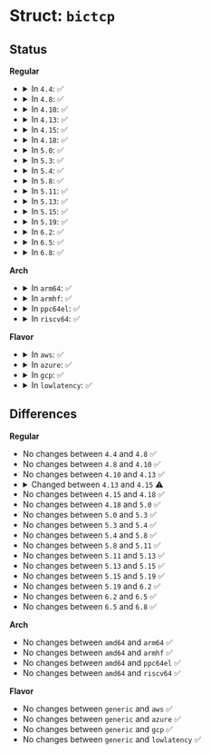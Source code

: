 # Struct: <code>bictcp</code>

## Status
<b>Regular</b>
<ul>
<li>
<details>
<summary>In <code>4.4</code>: ✅</summary>

```c
struct bictcp {
    u32 cnt;
    u32 last_max_cwnd;
    u32 loss_cwnd;
    u32 last_cwnd;
    u32 last_time;
    u32 bic_origin_point;
    u32 bic_K;
    u32 delay_min;
    u32 epoch_start;
    u32 ack_cnt;
    u32 tcp_cwnd;
    u16 unused;
    u8 sample_cnt;
    u8 found;
    u32 round_start;
    u32 end_seq;
    u32 last_ack;
    u32 curr_rtt;
};
```
</details>
</li>
<li>
<details>
<summary>In <code>4.8</code>: ✅</summary>

```c
struct bictcp {
    u32 cnt;
    u32 last_max_cwnd;
    u32 loss_cwnd;
    u32 last_cwnd;
    u32 last_time;
    u32 bic_origin_point;
    u32 bic_K;
    u32 delay_min;
    u32 epoch_start;
    u32 ack_cnt;
    u32 tcp_cwnd;
    u16 unused;
    u8 sample_cnt;
    u8 found;
    u32 round_start;
    u32 end_seq;
    u32 last_ack;
    u32 curr_rtt;
};
```
</details>
</li>
<li>
<details>
<summary>In <code>4.10</code>: ✅</summary>

```c
struct bictcp {
    u32 cnt;
    u32 last_max_cwnd;
    u32 loss_cwnd;
    u32 last_cwnd;
    u32 last_time;
    u32 bic_origin_point;
    u32 bic_K;
    u32 delay_min;
    u32 epoch_start;
    u32 ack_cnt;
    u32 tcp_cwnd;
    u16 unused;
    u8 sample_cnt;
    u8 found;
    u32 round_start;
    u32 end_seq;
    u32 last_ack;
    u32 curr_rtt;
};
```
</details>
</li>
<li>
<details>
<summary>In <code>4.13</code>: ✅</summary>

```c
struct bictcp {
    u32 cnt;
    u32 last_max_cwnd;
    u32 loss_cwnd;
    u32 last_cwnd;
    u32 last_time;
    u32 bic_origin_point;
    u32 bic_K;
    u32 delay_min;
    u32 epoch_start;
    u32 ack_cnt;
    u32 tcp_cwnd;
    u16 unused;
    u8 sample_cnt;
    u8 found;
    u32 round_start;
    u32 end_seq;
    u32 last_ack;
    u32 curr_rtt;
};
```
</details>
</li>
<li>
<details>
<summary>In <code>4.15</code>: ✅</summary>

```c
struct bictcp {
    u32 cnt;
    u32 last_max_cwnd;
    u32 last_cwnd;
    u32 last_time;
    u32 bic_origin_point;
    u32 bic_K;
    u32 delay_min;
    u32 epoch_start;
    u32 ack_cnt;
    u32 tcp_cwnd;
    u16 unused;
    u8 sample_cnt;
    u8 found;
    u32 round_start;
    u32 end_seq;
    u32 last_ack;
    u32 curr_rtt;
};
```
</details>
</li>
<li>
<details>
<summary>In <code>4.18</code>: ✅</summary>

```c
struct bictcp {
    u32 cnt;
    u32 last_max_cwnd;
    u32 last_cwnd;
    u32 last_time;
    u32 bic_origin_point;
    u32 bic_K;
    u32 delay_min;
    u32 epoch_start;
    u32 ack_cnt;
    u32 tcp_cwnd;
    u16 unused;
    u8 sample_cnt;
    u8 found;
    u32 round_start;
    u32 end_seq;
    u32 last_ack;
    u32 curr_rtt;
};
```
</details>
</li>
<li>
<details>
<summary>In <code>5.0</code>: ✅</summary>

```c
struct bictcp {
    u32 cnt;
    u32 last_max_cwnd;
    u32 last_cwnd;
    u32 last_time;
    u32 bic_origin_point;
    u32 bic_K;
    u32 delay_min;
    u32 epoch_start;
    u32 ack_cnt;
    u32 tcp_cwnd;
    u16 unused;
    u8 sample_cnt;
    u8 found;
    u32 round_start;
    u32 end_seq;
    u32 last_ack;
    u32 curr_rtt;
};
```
</details>
</li>
<li>
<details>
<summary>In <code>5.3</code>: ✅</summary>

```c
struct bictcp {
    u32 cnt;
    u32 last_max_cwnd;
    u32 last_cwnd;
    u32 last_time;
    u32 bic_origin_point;
    u32 bic_K;
    u32 delay_min;
    u32 epoch_start;
    u32 ack_cnt;
    u32 tcp_cwnd;
    u16 unused;
    u8 sample_cnt;
    u8 found;
    u32 round_start;
    u32 end_seq;
    u32 last_ack;
    u32 curr_rtt;
};
```
</details>
</li>
<li>
<details>
<summary>In <code>5.4</code>: ✅</summary>

```c
struct bictcp {
    u32 cnt;
    u32 last_max_cwnd;
    u32 last_cwnd;
    u32 last_time;
    u32 bic_origin_point;
    u32 bic_K;
    u32 delay_min;
    u32 epoch_start;
    u32 ack_cnt;
    u32 tcp_cwnd;
    u16 unused;
    u8 sample_cnt;
    u8 found;
    u32 round_start;
    u32 end_seq;
    u32 last_ack;
    u32 curr_rtt;
};
```
</details>
</li>
<li>
<details>
<summary>In <code>5.8</code>: ✅</summary>

```c
struct bictcp {
    u32 cnt;
    u32 last_max_cwnd;
    u32 last_cwnd;
    u32 last_time;
    u32 bic_origin_point;
    u32 bic_K;
    u32 delay_min;
    u32 epoch_start;
    u32 ack_cnt;
    u32 tcp_cwnd;
    u16 unused;
    u8 sample_cnt;
    u8 found;
    u32 round_start;
    u32 end_seq;
    u32 last_ack;
    u32 curr_rtt;
};
```
</details>
</li>
<li>
<details>
<summary>In <code>5.11</code>: ✅</summary>

```c
struct bictcp {
    u32 cnt;
    u32 last_max_cwnd;
    u32 last_cwnd;
    u32 last_time;
    u32 bic_origin_point;
    u32 bic_K;
    u32 delay_min;
    u32 epoch_start;
    u32 ack_cnt;
    u32 tcp_cwnd;
    u16 unused;
    u8 sample_cnt;
    u8 found;
    u32 round_start;
    u32 end_seq;
    u32 last_ack;
    u32 curr_rtt;
};
```
</details>
</li>
<li>
<details>
<summary>In <code>5.13</code>: ✅</summary>

```c
struct bictcp {
    u32 cnt;
    u32 last_max_cwnd;
    u32 last_cwnd;
    u32 last_time;
    u32 bic_origin_point;
    u32 bic_K;
    u32 delay_min;
    u32 epoch_start;
    u32 ack_cnt;
    u32 tcp_cwnd;
    u16 unused;
    u8 sample_cnt;
    u8 found;
    u32 round_start;
    u32 end_seq;
    u32 last_ack;
    u32 curr_rtt;
};
```
</details>
</li>
<li>
<details>
<summary>In <code>5.15</code>: ✅</summary>

```c
struct bictcp {
    u32 cnt;
    u32 last_max_cwnd;
    u32 last_cwnd;
    u32 last_time;
    u32 bic_origin_point;
    u32 bic_K;
    u32 delay_min;
    u32 epoch_start;
    u32 ack_cnt;
    u32 tcp_cwnd;
    u16 unused;
    u8 sample_cnt;
    u8 found;
    u32 round_start;
    u32 end_seq;
    u32 last_ack;
    u32 curr_rtt;
};
```
</details>
</li>
<li>
<details>
<summary>In <code>5.19</code>: ✅</summary>

```c
struct bictcp {
    u32 cnt;
    u32 last_max_cwnd;
    u32 last_cwnd;
    u32 last_time;
    u32 bic_origin_point;
    u32 bic_K;
    u32 delay_min;
    u32 epoch_start;
    u32 ack_cnt;
    u32 tcp_cwnd;
    u16 unused;
    u8 sample_cnt;
    u8 found;
    u32 round_start;
    u32 end_seq;
    u32 last_ack;
    u32 curr_rtt;
};
```
</details>
</li>
<li>
<details>
<summary>In <code>6.2</code>: ✅</summary>

```c
struct bictcp {
    u32 cnt;
    u32 last_max_cwnd;
    u32 last_cwnd;
    u32 last_time;
    u32 bic_origin_point;
    u32 bic_K;
    u32 delay_min;
    u32 epoch_start;
    u32 ack_cnt;
    u32 tcp_cwnd;
    u16 unused;
    u8 sample_cnt;
    u8 found;
    u32 round_start;
    u32 end_seq;
    u32 last_ack;
    u32 curr_rtt;
};
```
</details>
</li>
<li>
<details>
<summary>In <code>6.5</code>: ✅</summary>

```c
struct bictcp {
    u32 cnt;
    u32 last_max_cwnd;
    u32 last_cwnd;
    u32 last_time;
    u32 bic_origin_point;
    u32 bic_K;
    u32 delay_min;
    u32 epoch_start;
    u32 ack_cnt;
    u32 tcp_cwnd;
    u16 unused;
    u8 sample_cnt;
    u8 found;
    u32 round_start;
    u32 end_seq;
    u32 last_ack;
    u32 curr_rtt;
};
```
</details>
</li>
<li>
<details>
<summary>In <code>6.8</code>: ✅</summary>

```c
struct bictcp {
    u32 cnt;
    u32 last_max_cwnd;
    u32 last_cwnd;
    u32 last_time;
    u32 bic_origin_point;
    u32 bic_K;
    u32 delay_min;
    u32 epoch_start;
    u32 ack_cnt;
    u32 tcp_cwnd;
    u16 unused;
    u8 sample_cnt;
    u8 found;
    u32 round_start;
    u32 end_seq;
    u32 last_ack;
    u32 curr_rtt;
};
```
</details>
</li>
</ul>
<b>Arch</b>
<ul>
<li>
<details>
<summary>In <code>arm64</code>: ✅</summary>

```c
struct bictcp {
    u32 cnt;
    u32 last_max_cwnd;
    u32 last_cwnd;
    u32 last_time;
    u32 bic_origin_point;
    u32 bic_K;
    u32 delay_min;
    u32 epoch_start;
    u32 ack_cnt;
    u32 tcp_cwnd;
    u16 unused;
    u8 sample_cnt;
    u8 found;
    u32 round_start;
    u32 end_seq;
    u32 last_ack;
    u32 curr_rtt;
};
```
</details>
</li>
<li>
<details>
<summary>In <code>armhf</code>: ✅</summary>

```c
struct bictcp {
    u32 cnt;
    u32 last_max_cwnd;
    u32 last_cwnd;
    u32 last_time;
    u32 bic_origin_point;
    u32 bic_K;
    u32 delay_min;
    u32 epoch_start;
    u32 ack_cnt;
    u32 tcp_cwnd;
    u16 unused;
    u8 sample_cnt;
    u8 found;
    u32 round_start;
    u32 end_seq;
    u32 last_ack;
    u32 curr_rtt;
};
```
</details>
</li>
<li>
<details>
<summary>In <code>ppc64el</code>: ✅</summary>

```c
struct bictcp {
    u32 cnt;
    u32 last_max_cwnd;
    u32 last_cwnd;
    u32 last_time;
    u32 bic_origin_point;
    u32 bic_K;
    u32 delay_min;
    u32 epoch_start;
    u32 ack_cnt;
    u32 tcp_cwnd;
    u16 unused;
    u8 sample_cnt;
    u8 found;
    u32 round_start;
    u32 end_seq;
    u32 last_ack;
    u32 curr_rtt;
};
```
</details>
</li>
<li>
<details>
<summary>In <code>riscv64</code>: ✅</summary>

```c
struct bictcp {
    u32 cnt;
    u32 last_max_cwnd;
    u32 last_cwnd;
    u32 last_time;
    u32 bic_origin_point;
    u32 bic_K;
    u32 delay_min;
    u32 epoch_start;
    u32 ack_cnt;
    u32 tcp_cwnd;
    u16 unused;
    u8 sample_cnt;
    u8 found;
    u32 round_start;
    u32 end_seq;
    u32 last_ack;
    u32 curr_rtt;
};
```
</details>
</li>
</ul>
<b>Flavor</b>
<ul>
<li>
<details>
<summary>In <code>aws</code>: ✅</summary>

```c
struct bictcp {
    u32 cnt;
    u32 last_max_cwnd;
    u32 last_cwnd;
    u32 last_time;
    u32 bic_origin_point;
    u32 bic_K;
    u32 delay_min;
    u32 epoch_start;
    u32 ack_cnt;
    u32 tcp_cwnd;
    u16 unused;
    u8 sample_cnt;
    u8 found;
    u32 round_start;
    u32 end_seq;
    u32 last_ack;
    u32 curr_rtt;
};
```
</details>
</li>
<li>
<details>
<summary>In <code>azure</code>: ✅</summary>

```c
struct bictcp {
    u32 cnt;
    u32 last_max_cwnd;
    u32 last_cwnd;
    u32 last_time;
    u32 bic_origin_point;
    u32 bic_K;
    u32 delay_min;
    u32 epoch_start;
    u32 ack_cnt;
    u32 tcp_cwnd;
    u16 unused;
    u8 sample_cnt;
    u8 found;
    u32 round_start;
    u32 end_seq;
    u32 last_ack;
    u32 curr_rtt;
};
```
</details>
</li>
<li>
<details>
<summary>In <code>gcp</code>: ✅</summary>

```c
struct bictcp {
    u32 cnt;
    u32 last_max_cwnd;
    u32 last_cwnd;
    u32 last_time;
    u32 bic_origin_point;
    u32 bic_K;
    u32 delay_min;
    u32 epoch_start;
    u32 ack_cnt;
    u32 tcp_cwnd;
    u16 unused;
    u8 sample_cnt;
    u8 found;
    u32 round_start;
    u32 end_seq;
    u32 last_ack;
    u32 curr_rtt;
};
```
</details>
</li>
<li>
<details>
<summary>In <code>lowlatency</code>: ✅</summary>

```c
struct bictcp {
    u32 cnt;
    u32 last_max_cwnd;
    u32 last_cwnd;
    u32 last_time;
    u32 bic_origin_point;
    u32 bic_K;
    u32 delay_min;
    u32 epoch_start;
    u32 ack_cnt;
    u32 tcp_cwnd;
    u16 unused;
    u8 sample_cnt;
    u8 found;
    u32 round_start;
    u32 end_seq;
    u32 last_ack;
    u32 curr_rtt;
};
```
</details>
</li>
</ul>

## Differences
<b>Regular</b>
<ul>
<li>
No changes between <code>4.4</code> and <code>4.8</code> ✅
</li>
<li>
No changes between <code>4.8</code> and <code>4.10</code> ✅
</li>
<li>
No changes between <code>4.10</code> and <code>4.13</code> ✅
</li>
<li>
<details>
<summary>Changed between <code>4.13</code> and <code>4.15</code> ⚠️</summary>
<ul>
<li>
<b>Field removed. </b>
<code>u32 loss_cwnd</code>
</li>
</ul>
</details>
</li>
<li>
No changes between <code>4.15</code> and <code>4.18</code> ✅
</li>
<li>
No changes between <code>4.18</code> and <code>5.0</code> ✅
</li>
<li>
No changes between <code>5.0</code> and <code>5.3</code> ✅
</li>
<li>
No changes between <code>5.3</code> and <code>5.4</code> ✅
</li>
<li>
No changes between <code>5.4</code> and <code>5.8</code> ✅
</li>
<li>
No changes between <code>5.8</code> and <code>5.11</code> ✅
</li>
<li>
No changes between <code>5.11</code> and <code>5.13</code> ✅
</li>
<li>
No changes between <code>5.13</code> and <code>5.15</code> ✅
</li>
<li>
No changes between <code>5.15</code> and <code>5.19</code> ✅
</li>
<li>
No changes between <code>5.19</code> and <code>6.2</code> ✅
</li>
<li>
No changes between <code>6.2</code> and <code>6.5</code> ✅
</li>
<li>
No changes between <code>6.5</code> and <code>6.8</code> ✅
</li>
</ul>
<b>Arch</b>
<ul>
<li>
No changes between <code>amd64</code> and <code>arm64</code> ✅
</li>
<li>
No changes between <code>amd64</code> and <code>armhf</code> ✅
</li>
<li>
No changes between <code>amd64</code> and <code>ppc64el</code> ✅
</li>
<li>
No changes between <code>amd64</code> and <code>riscv64</code> ✅
</li>
</ul>
<b>Flavor</b>
<ul>
<li>
No changes between <code>generic</code> and <code>aws</code> ✅
</li>
<li>
No changes between <code>generic</code> and <code>azure</code> ✅
</li>
<li>
No changes between <code>generic</code> and <code>gcp</code> ✅
</li>
<li>
No changes between <code>generic</code> and <code>lowlatency</code> ✅
</li>
</ul>
